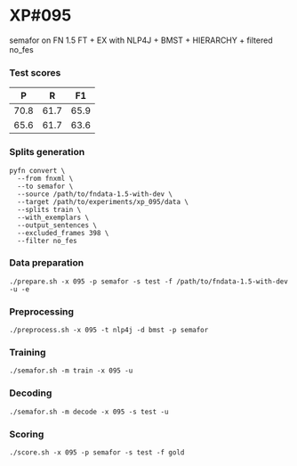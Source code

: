 # XP\#095

semafor on FN 1.5 FT + EX with NLP4J + BMST + HIERARCHY + filtered no_fes

### Test scores
| P | R | F1 |
| --- | --- | --- |
| 70.8 | 61.7 | 65.9 |
| 65.6 | 61.7 | 63.6 |

### Splits generation
```
pyfn convert \
  --from fnxml \
  --to semafor \
  --source /path/to/fndata-1.5-with-dev \
  --target /path/to/experiments/xp_095/data \
  --splits train \
  --with_exemplars \
  --output_sentences \
  --excluded_frames 398 \
  --filter no_fes
```

### Data preparation
```
./prepare.sh -x 095 -p semafor -s test -f /path/to/fndata-1.5-with-dev -u -e
```

### Preprocessing
```
./preprocess.sh -x 095 -t nlp4j -d bmst -p semafor
```

### Training
```
./semafor.sh -m train -x 095 -u
```

### Decoding
```
./semafor.sh -m decode -x 095 -s test -u
```

### Scoring
```
./score.sh -x 095 -p semafor -s test -f gold
```
